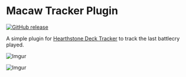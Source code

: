 # Macaw Tracker Plugin

 [![GitHub release](https://img.shields.io/github/release/sn0wcat/macaw-tracker.svg?maxAge=604800)](https://github.com/sn0wcat/macaw-tracker/releases/latest)

A simple plugin for [Hearthstone Deck Tracker](https://github.com/Epix37/Hearthstone-Deck-Tracker) to track the last battlecry played.

![Imgur](https://i.imgur.com/gCQkz1m.png)

![Imgur](https://i.imgur.com/Hojo03e.png)

